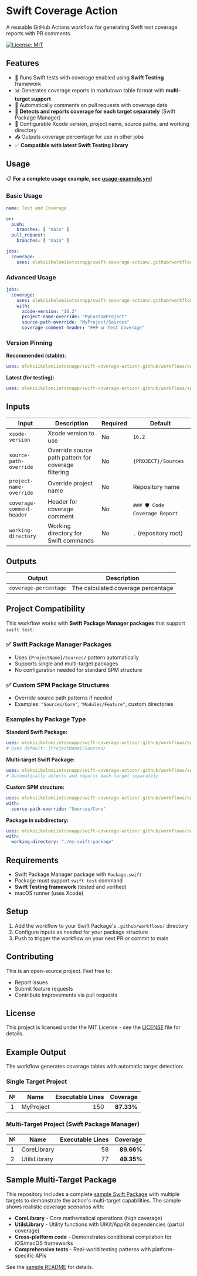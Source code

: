 # Swift Coverage Action

A reusable GitHub Actions workflow for generating Swift test coverage reports with PR comments.

[![License: MIT](https://img.shields.io/badge/License-MIT-yellow.svg)](https://opensource.org/licenses/MIT)

## Features

- 🧪 Runs Swift tests with coverage enabled using **Swift Testing** framework
- 📊 Generates coverage reports in markdown table format with **multi-target support**
- 💬 Automatically comments on pull requests with coverage data
- 🎯 **Detects and reports coverage for each target separately** (Swift Package Manager)
- 🔧 Configurable Xcode version, project name, source paths, and working directory
- 📤 Outputs coverage percentage for use in other jobs
- ✅ **Compatible with latest Swift Testing library**

## Usage

📋 **For a complete usage example, see [usage-example.yml](usage-example.yml)**

### Basic Usage

```yaml
name: Test and Coverage

on:
  push:
    branches: [ "main" ]
  pull_request:
    branches: [ "main" ]

jobs:
  coverage:
    uses: oleksiikolomiietssnapp/swift-coverage-action/.github/workflows/swift-coverage.yml@0.1.1
```

### Advanced Usage

```yaml
jobs:
  coverage:
    uses: oleksiikolomiietssnapp/swift-coverage-action/.github/workflows/swift-coverage.yml@0.1.1
    with:
      xcode-version: "16.2"
      project-name-override: "MyCustomProject"
      source-path-override: "MyProject/Sources"
      coverage-comment-header: "### 📊 Test Coverage"
```

### Version Pinning

**Recommended (stable):**
```yaml
uses: oleksiikolomiietssnapp/swift-coverage-action/.github/workflows/swift-coverage.yml@0.1.1
```

**Latest (for testing):**
```yaml
uses: oleksiikolomiietssnapp/swift-coverage-action/.github/workflows/swift-coverage.yml@main
```

## Inputs

| Input | Description | Required | Default |
|-------|-------------|----------|---------|
| `xcode-version` | Xcode version to use | No | `16.2` |
| `source-path-override` | Override source path pattern for coverage filtering | No | `{PROJECT}/Sources` |
| `project-name-override` | Override project name | No | Repository name |
| `coverage-comment-header` | Header for coverage comment | No | `### 🛡️ Code Coverage Report` |
| `working-directory` | Working directory for Swift commands | No | `.` (repository root) |

## Outputs

| Output | Description |
|--------|-------------|
| `coverage-percentage` | The calculated coverage percentage |

## Project Compatibility

This workflow works with **Swift Package Manager packages** that support `swift test`:

### ✅ Swift Package Manager Packages
- Uses `{ProjectName}/Sources/` pattern automatically
- Supports single and multi-target packages
- No configuration needed for standard SPM structure

### ✅ Custom SPM Package Structures
- Override source path patterns if needed
- Examples: `"Sources/Core"`, `"Modules/Feature"`, custom directories

### Examples by Package Type

**Standard Swift Package:**
```yaml
uses: oleksiikolomiietssnapp/swift-coverage-action/.github/workflows/swift-coverage.yml@0.1.1
# Uses default: {ProjectName}/Sources/
```

**Multi-target Swift Package:**
```yaml
uses: oleksiikolomiietssnapp/swift-coverage-action/.github/workflows/swift-coverage.yml@0.1.1
# Automatically detects and reports each target separately
```

**Custom SPM structure:**
```yaml
uses: oleksiikolomiietssnapp/swift-coverage-action/.github/workflows/swift-coverage.yml@0.1.1
with:
  source-path-override: "Sources/Core"
```

**Package in subdirectory:**
```yaml
uses: oleksiikolomiietssnapp/swift-coverage-action/.github/workflows/swift-coverage.yml@0.1.1
with:
  working-directory: "./my-swift-package"
```

## Requirements

- Swift Package Manager package with `Package.swift`
- Package must support `swift test` command
- **Swift Testing framework** (tested and verified)
- macOS runner (uses Xcode)

## Setup

1. Add the workflow to your Swift Package's `.github/workflows/` directory
2. Configure inputs as needed for your package structure
3. Push to trigger the workflow on your next PR or commit to main

## Contributing

This is an open-source project. Feel free to:
- Report issues
- Submit feature requests
- Contribute improvements via pull requests

## License

This project is licensed under the MIT License - see the [LICENSE](LICENSE) file for details.

## Example Output

The workflow generates coverage tables with automatic target detection:

### Single Target Project
|   №  | Name | Executable Lines | Coverage |
|:----:|------|-----------------:|---------:|
| 1 | MyProject | 150 | **87.33%** |

### Multi-Target Project (Swift Package Manager)
|   №  | Name | Executable Lines | Coverage |
|:----:|------|-----------------:|---------:|
| 1 | CoreLibrary | 58 | **89.66%** |
| 2 | UtilsLibrary | 77 | **49.35%** |

## Sample Multi-Target Package

This repository includes a complete [sample Swift Package](sample/) with multiple targets to demonstrate the action's multi-target capabilities. The sample shows realistic coverage scenarios with:

- **CoreLibrary** - Core mathematical operations (high coverage)
- **UtilsLibrary** - Utility functions with UIKit/AppKit dependencies (partial coverage)
- **Cross-platform code** - Demonstrates conditional compilation for iOS/macOS frameworks
- **Comprehensive tests** - Real-world testing patterns with platform-specific APIs

See the [sample README](sample/README.md) for details.
